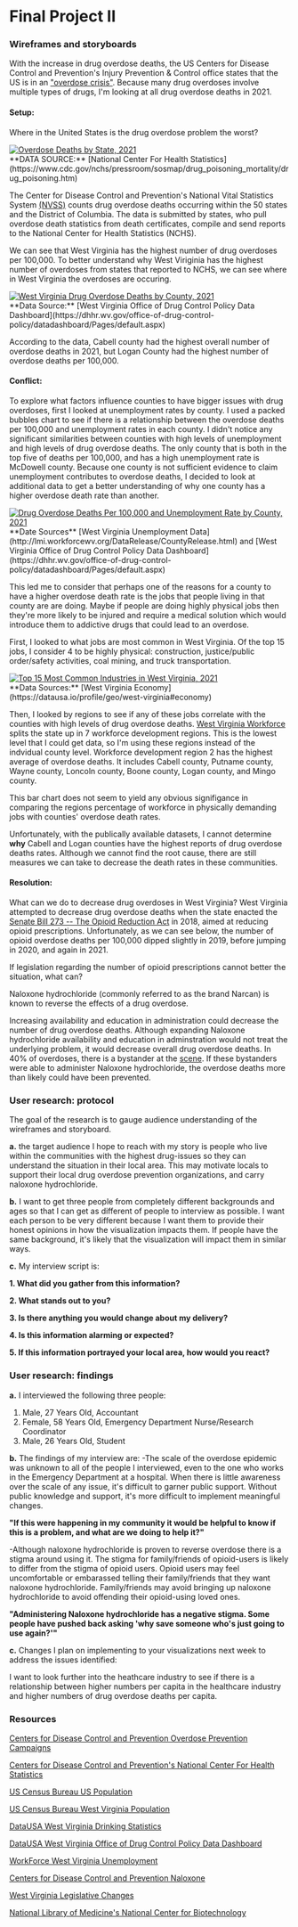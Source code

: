 # Final Project II

### Wireframes and storyboards

With the increase in drug overdose deaths, the US Centers for Disease Control and Prevention's Injury Prevention & Control office states that the US is in an ["overdose crisis"](https://www.cdc.gov/drugoverdose/featured-topics/overdose-prevention-campaigns.html). Because many drug overdoses involve multiple types of drugs, I'm looking at all drug overdose deaths in 2021. 

#### **Setup:** 

Where in the United States is the drug overdose problem the worst?
<div class='tableauPlaceholder' id='viz1669868535912' style='position: relative'><noscript><a href='#'><img alt='Overdose Deaths by State, 2021 ' src='https:&#47;&#47;public.tableau.com&#47;static&#47;images&#47;Bo&#47;Book1_16698668356120&#47;Sheet1&#47;1_rss.png' style='border: none' /></a></noscript><object class='tableauViz'  style='display:none;'><param name='host_url' value='https%3A%2F%2Fpublic.tableau.com%2F' /> <param name='embed_code_version' value='3' /> <param name='site_root' value='' /><param name='name' value='Book1_16698668356120&#47;Sheet1' /><param name='tabs' value='no' /><param name='toolbar' value='yes' /><param name='static_image' value='https:&#47;&#47;public.tableau.com&#47;static&#47;images&#47;Bo&#47;Book1_16698668356120&#47;Sheet1&#47;1.png' /> <param name='animate_transition' value='yes' /><param name='display_static_image' value='yes' /><param name='display_spinner' value='yes' /><param name='display_overlay' value='yes' /><param name='display_count' value='yes' /><param name='language' value='en-US' /><param name='filter' value='publish=yes' /></object></div>
<script type='text/javascript'>
  var divElement = document.getElementById('viz1669868535912');
  var vizElement = divElement.getElementsByTagName('object')[0];
  vizElement.style.width='100%';vizElement.style.height=(divElement.offsetWidth*0.75)+'px';
  var scriptElement = document.createElement('script');
  scriptElement.src = 'https://public.tableau.com/javascripts/api/viz_v1.js';
  vizElement.parentNode.insertBefore(scriptElement, vizElement);
</script>
**DATA SOURCE:** [National Center For Health Statistics](https://www.cdc.gov/nchs/pressroom/sosmap/drug_poisoning_mortality/drug_poisoning.htm)

The Center for Disease Control and Prevention's National Vital Statistics System [(NVSS)](https://www.cdc.gov/nchs/nvss/vsrr/drug-overdose-data.htm) counts drug overdose deaths occurring within the 50 states and the District of Columbia. The data is submitted by states, who pull overdose death statistics from death certificates, compile and send reports to the National Center for Health Statistics (NCHS). 

We can see that West Virginia has the highest number of drug overdoses per 100,000. To better understand why West Viriginia has the highest number of overdoses from states that reported to NCHS, we can see where in West Virginia the overdoses are occuring.

<div class='tableauPlaceholder' id='viz1669776273811' style='position: relative'><noscript><a href='#'><img alt='West Virginia Drug Overdose Deaths by County, 2021 ' src='https:&#47;&#47;public.tableau.com&#47;static&#47;images&#47;Bo&#47;Book7_16697762671020&#47;Sheet1&#47;1_rss.png' style='border: none' /></a></noscript><object class='tableauViz'  style='display:none;'><param name='host_url' value='https%3A%2F%2Fpublic.tableau.com%2F' /> <param name='embed_code_version' value='3' /> <param name='site_root' value='' /><param name='name' value='Book7_16697762671020&#47;Sheet1' /><param name='tabs' value='no' /><param name='toolbar' value='yes' /><param name='static_image' value='https:&#47;&#47;public.tableau.com&#47;static&#47;images&#47;Bo&#47;Book7_16697762671020&#47;Sheet1&#47;1.png' /> <param name='animate_transition' value='yes' /><param name='display_static_image' value='yes' /><param name='display_spinner' value='yes' /><param name='display_overlay' value='yes' /><param name='display_count' value='yes' /><param name='language' value='en-US' /><param name='filter' value='publish=yes' /></object></div>
<script type='text/javascript'>
  var divElement = document.getElementById('viz1669776273811');
  var vizElement = divElement.getElementsByTagName('object')[0];
  vizElement.style.width='100%';vizElement.style.height=(divElement.offsetWidth*0.75)+'px';
  var scriptElement = document.createElement('script');
  scriptElement.src = 'https://public.tableau.com/javascripts/api/viz_v1.js';
  vizElement.parentNode.insertBefore(scriptElement, vizElement);
</script>
**Data Source:** [West Virginia Office of Drug Control Policy Data Dashboard](https://dhhr.wv.gov/office-of-drug-control-policy/datadashboard/Pages/default.aspx)

According to the data, Cabell county had the highest overall number of overdose deaths in 2021, but Logan County had the highest number of overdose deaths per 100,000. 

#### **Conflict:** 

To explore what factors influence counties to have bigger issues with drug overdoses, first I looked at unemployment rates by county. I used a packed bubbles chart to see if there is a relationship between the overdose deaths per 100,000 and unemployment rates in each county. I didn't notice any significant similarities between counties with high levels of unemployment and high levels of drug overdose deaths. The only county that is both in the top five of deaths per 100,000, and has a high unemployment rate is McDowell county. Because one county is not sufficient evidence to claim unemployment contributes to overdose deaths, I decided to look at additional data to get a better understanding of why one county has a higher overdose death rate than another.
<div class='tableauPlaceholder' id='viz1669834857191' style='position: relative'><noscript><a href='#'><img alt='Drug Overdose Deaths Per 100,000 and Unemployment Rate by County, 2021 ' src='https:&#47;&#47;public.tableau.com&#47;static&#47;images&#47;Bo&#47;Book11_16698348468280&#47;Sheet2&#47;1_rss.png' style='border: none' /></a></noscript><object class='tableauViz'  style='display:none;'><param name='host_url' value='https%3A%2F%2Fpublic.tableau.com%2F' /> <param name='embed_code_version' value='3' /> <param name='site_root' value='' /><param name='name' value='Book11_16698348468280&#47;Sheet2' /><param name='tabs' value='no' /><param name='toolbar' value='yes' /><param name='static_image' value='https:&#47;&#47;public.tableau.com&#47;static&#47;images&#47;Bo&#47;Book11_16698348468280&#47;Sheet2&#47;1.png' /> <param name='animate_transition' value='yes' /><param name='display_static_image' value='yes' /><param name='display_spinner' value='yes' /><param name='display_overlay' value='yes' /><param name='display_count' value='yes' /><param name='language' value='en-US' /><param name='filter' value='publish=yes' /></object></div>
<script type='text/javascript'>
  var divElement = document.getElementById('viz1669834857191');
  var vizElement = divElement.getElementsByTagName('object')[0];
  vizElement.style.width='100%';vizElement.style.height=(divElement.offsetWidth*0.75)+'px';
  var scriptElement = document.createElement('script');
  scriptElement.src = 'https://public.tableau.com/javascripts/api/viz_v1.js';
  vizElement.parentNode.insertBefore(scriptElement, vizElement);
</script>
**Date Sources** [West Virginia Unemployment Data](http://lmi.workforcewv.org/DataRelease/CountyRelease.html) and [West Virginia Office of Drug Control Policy Data Dashboard](https://dhhr.wv.gov/office-of-drug-control-policy/datadashboard/Pages/default.aspx)

This led me to consider that perhaps one of the reasons for a county to have a higher overdose death rate is the jobs that people living in that county are are doing. Maybe if people are doing highly physical jobs then they're more likely to be injured and require a medical solution which would introduce them to addictive drugs that could lead to an overdose. 

First, I looked to what jobs are most common in West Virginia. Of the top 15 jobs, I consider 4 to be highly physical: construction, justice/public order/safety activities, coal mining, and truck transportation. 
<div class='tableauPlaceholder' id='viz1669833484174' style='position: relative'><noscript><a href='#'><img alt='Top 15 Most Common Industries in West Virginia, 2021 ' src='https:&#47;&#47;public.tableau.com&#47;static&#47;images&#47;Bo&#47;Book9_16698334389830&#47;Sheet1&#47;1_rss.png' style='border: none' /></a></noscript><object class='tableauViz'  style='display:none;'><param name='host_url' value='https%3A%2F%2Fpublic.tableau.com%2F' /> <param name='embed_code_version' value='3' /> <param name='site_root' value='' /><param name='name' value='Book9_16698334389830&#47;Sheet1' /><param name='tabs' value='no' /><param name='toolbar' value='yes' /><param name='static_image' value='https:&#47;&#47;public.tableau.com&#47;static&#47;images&#47;Bo&#47;Book9_16698334389830&#47;Sheet1&#47;1.png' /> <param name='animate_transition' value='yes' /><param name='display_static_image' value='yes' /><param name='display_spinner' value='yes' /><param name='display_overlay' value='yes' /><param name='display_count' value='yes' /><param name='language' value='en-US' /><param name='filter' value='publish=yes' /></object></div>
<script type='text/javascript'>
  var divElement = document.getElementById('viz1669833484174');
  var vizElement = divElement.getElementsByTagName('object')[0];
  vizElement.style.width='100%';vizElement.style.height=(divElement.offsetWidth*0.75)+'px';
  var scriptElement = document.createElement('script');
  scriptElement.src = 'https://public.tableau.com/javascripts/api/viz_v1.js';
  vizElement.parentNode.insertBefore(scriptElement, vizElement);
</script>
**Data Sources:** [West Virginia Economy](https://datausa.io/profile/geo/west-virginia#economy)

Then, I looked by regions to see if any of these jobs correlate with the counties with high levels of drug overdose deaths. [West Virginia Workforce](http://lmi.workforcewv.org/Maps/GeographicalAreas.html) splits the state up in 7 workforce development regions. This is the lowest level that I could get data, so I'm using these regions instead of the indvidual county level. Workforce development region 2 has the highest average of overdose deaths. It includes Cabell county, Putname county, Wayne county, Loncoln county, Boone county, Logan county, and Mingo county.

<div class="flourish-embed flourish-chart" data-src="visualisation/12013396">
  <script src="https://public.flourish.studio/resources/embed.js">
  </script>
</div>

This bar chart does not seem to yield any obvious signifigance in comparing the regions percentage of workforce in physically demanding jobs with counties' overdose death rates. 

Unfortunately, with the publically available datasets, I cannot determine **why** Cabell and Logan counties have the highest reports of drug overdose deaths rates. Although we cannot find the root cause, there are still measures we can take to decrease the death rates in these communities. 

#### **Resolution:** 

What can we do to decrease drug overdoses in West Virginia?
West Virginia attempted to decrease drug overdose deaths when the state enacted the [Senate Bill 273 -- The Opioid Reduction Act](https://wvbom.wv.gov/LegislativeChangesAffectOpioid.asp)  in 2018, aimed at reducing opioid prescriptions. Unfortunately, as we can see below, the number of opioid overdose deaths per 100,000 dipped slightly in 2019, before jumping in 2020, and again in 2021. 

<div class="flourish-embed flourish-chart" data-src="visualisation/12013640">
  <script src="https://public.flourish.studio/resources/embed.js">
  </script>
</div>

If legislation regarding the number of opioid prescriptions cannot better the situation, what can?

Naloxone hydrochloride (commonly referred to as the brand Narcan) is known to reverse the effects of a drug overdose. 

<div class="flourish-embed flourish-chart" data-src="visualisation/12014325">
  <script src="https://public.flourish.studio/resources/embed.js">
  </script>
</div>


Increasing availability and education in administration could decrease the number of drug overdose deaths. Although expanding Naloxone hydrochloride availability and education in adminstration would not treat the underlying problem, it would decrease overall drug overdose deaths. In 40% of overdoses, there is a bystander at the [scene](https://www.cdc.gov/stopoverdose/naloxone/index.html). If these bystanders were able to administer Naloxone hydrochloride, the overdose deaths more than likely could have been prevented.

### User research: protocol
The goal of the research is to gauge audience understanding of the wireframes and storyboard. 

**a.** the target audience I hope to reach with my story is people who live within the communities with the highest drug-issues so they can understand the situation in their local area. This may motivate locals to support their local drug overdose prevention organizations, and carry naloxone hydrochloride.  

**b.** I want to get three people from completely different backgrounds and ages so that I can get as different of people to interview as possible. I want each person to be very different because I want them to provide their honest opinions in how the visualization impacts them. If people have the same background, it's likely that the visualization will impact them in similar ways. 

**c.** My interview script is:

**1. What did you gather from this information?**

**2. What stands out to you?**

**3. Is there anything you would change about my delivery?**

**4. Is this information alarming or expected?**

**5. If this information portrayed your local area, how would you react?**



### User research: findings

**a.** I interviewed the following three people:
1. Male, 27 Years Old, Accountant
2. Female, 58 Years Old, Emergency Department Nurse/Research Coordinator
3. Male, 26 Years Old, Student

**b.** The findings of my interview are:
-The scale of the overdose epidemic was unknown to all of the people I interviewed, even to the one who works in the Emergency Department at a hospital. When there is little awareness over the scale of any issue, it's difficult to garner public support. Without public knowledge and support, it's more difficult to implement meaningful changes. 

 **"If this were happening in my community it would be helpful to know if this is a problem, and what are we doing to help it?"**

-Although naloxone hydrochloride is proven to reverse overdose there is a stigma around using it. The stigma for family/friends of opioid-users is likely to differ from the stigma of opioid users. Opioid users may feel uncomfortable or embarassed telling their family/friends that they want naloxone hydrochloride. Family/friends may avoid bringing up naloxone hydrochloride to avoid offending their opioid-using loved ones.

**"Administering Naloxone hydrochloride has a negative stigma. Some people have pushed back asking 'why save someone who's just going to use again?'"**
 

**c.** Changes I plan on implementing to your visualizations next week to address the issues identified:

I want to look further into the heathcare industry to see if there is a relationship between higher numbers per capita in the healthcare industry and higher numbers of drug overdose deaths per capita. 


### Resources
[Centers for Disease Control and Prevention Overdose Prevention Campaigns](https://www.cdc.gov/drugoverdose/featured-topics/overdose-prevention-campaigns.html)

[Centers for Disease Control and Prevention's National Center For Health Statistics](https://www.cdc.gov/nchs/pressroom/sosmap/drug_poisoning_mortality/drug_poisoning.htm)

[US Census Bureau US Population](https://www.census.gov/quickfacts/fact/map)

[US Census Bureau West Virginia Population](https://www.census.gov/quickfacts/fact/map/WV,CA/POP645220) 

[DataUSA West Virginia Drinking Statistics](https://datausa.io/profile/geo/west-virginia#economy)

[DataUSA West Virginia Office of Drug Control Policy Data Dashboard](https://dhhr.wv.gov/office-of-drug-control-policy/datadashboard/Pages/default.aspx)

[WorkForce West Virginia Unemployment](http://lmi.workforcewv.org/DataRelease/CountyRelease.html)

[Centers for Disease Control and Prevention Naloxone](https://www.cdc.gov/stopoverdose/naloxone/index.html)

[West Virginia Legislative Changes](https://wvbom.wv.gov/LegislativeChangesAffectOpioid.asp)

[National Library of Medicine's National Center for Biotechnology](https://www.ncbi.nlm.nih.gov/pmc/articles/PMC3005091/)
